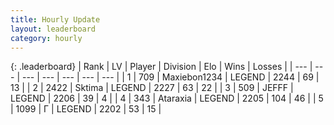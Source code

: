 ```yaml
---
title: Hourly Update
layout: leaderboard
category: hourly
---
```


{: .leaderboard}
| Rank | LV | Player | Division | Elo | Wins | Losses |
| --- | --- | --- | --- | --- | --- | --- |
| <span data-change="0">1</span> | 709 | <span title="ID: 410122">Maxiebon1234</span> | LEGEND | <span data-change="-9">2244</span> | <span data-change="1">69</span> | <span data-change="1">13</span> |
| <span data-change="0">2</span> | 2422 | <span title="ID: 353063">Sktima</span> | LEGEND | <span data-change="0">2227</span> | <span data-change="0">63</span> | <span data-change="0">22</span> |
| <span data-change="0">3</span> | 509 | <span title="ID: 488585">JEFFF</span> | LEGEND | <span data-change="0">2206</span> | <span data-change="0">39</span> | <span data-change="0">4</span> |
| <span data-change="0">4</span> | 343 | <span title="ID: 745153">Ataraxia</span> | LEGEND | <span data-change="0">2205</span> | <span data-change="0">104</span> | <span data-change="0">46</span> |
| <span data-change="0">5</span> | 1099 | <span title="ID: 512212">Г</span> | LEGEND | <span data-change="0">2202</span> | <span data-change="0">53</span> | <span data-change="0">15</span> |